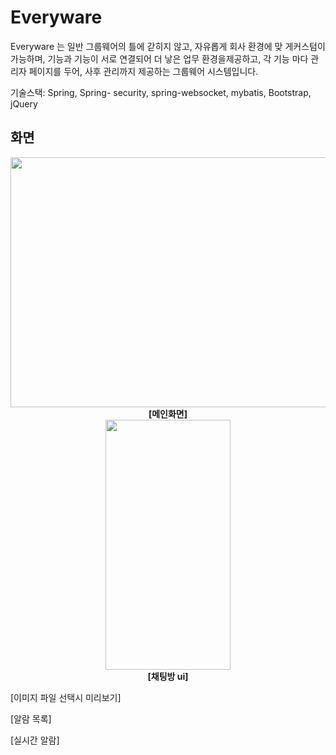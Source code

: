 # Everyware

 Everyware 는 일반 그룹웨어의 틀에 갇히지 않고, 자유롭게 회사 환경에 맞
게커스텀이 가능하며, 기능과 기능이 서로 연결되어 더 낳은 업무 환경을제공하고, 
각 기능 마다 관리자 페이지를 두어, 사후 관리까지 제공하는 그룹웨어 시스템입니다.


기술스택: Spring, Spring- security, spring-websocket, mybatis, Bootstrap, jQuery


## 화면
<div align="center">
  <img src="https://github.com/quswjdals1/Everyware/assets/33611408/43064b96-a032-478b-b82b-76622897edcf" width="600" height="400"/>
</div>
<div align="center">
  <strong>[메인화면]</strong>
</div>

<div align="center">
 <img src="https://github.com/quswjdals1/Everyware/assets/33611408/20f5ac57-c9e7-4448-87be-8651ba4c5cb3" width="200" height="400"/>
</div>
<div align="center">
  <strong>[채팅방 ui]</strong>
</div>




[이미지 파일 선택시 미리보기]




[알람 목록]

[실시간 알람]
